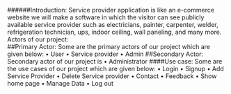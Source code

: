 ######Introduction:
                       Service provider application is like an e-commerce website we will make a software in which the visitor can see publicly available service provider such as electricians, painter, carpenter, welder, refrigeration technician, ups, indoor ceiling, wall paneling, and many more. 
Actors of our project:                                    
##Primary Actor:
Some are the primary actors of our project which are given below:
•	User
•	Service provider
•	Admin
##Secondary Actor:
Secondary actor of our project is
•	Administrator
####Use case:
                  Some are the use cases of our project which are given below:
•	Login
•	Signup
•	Add Service Provider
•	Delete Service provider
•	Contact 
•	Feedback
•	Show home page
•	Manage Data
•	Log out

